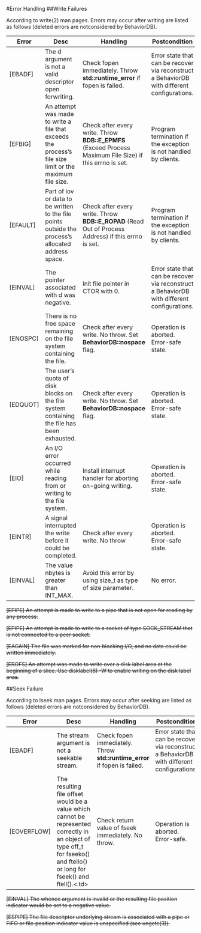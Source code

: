 #Error Handling
##Write Failures

According to write(2) man pages. Errors may occur after writing are listed as follows
(deleted errors are notconsidered by BehaviorDB).

<table>
<thead>
	<tr>
		<th>Error</th>
		<th>Desc</th>
		<th>Handling</th>
		<th>Postcondition</th>
		<th>Impl</th>
	</tr>
</thead>
<tbody>
<tr>
	<td>[EBADF]</td>
	<td>The d argument is not a valid descriptor open forwriting.</td>
	<td>Check fopen immediately. Throw <strong>std::runtime_error</strong> if fopen is failed.</td>
	<td>Error state that can be recover via reconstruct a BehaviorDB with different configurations.</td>
	<td>Yes</td>
</tr>

<tr>
	<td>[EFBIG]</td>
	<td>An attempt was made to write a file that exceeds the process’s file size limit or the maximum file size.</td>
	<td>Check after every write. Throw <strong>BDB::E_EPMFS</strong> (Exceed Process Maximum File Size) if this errno is set.</td>
	<td>Program termination if the exception is not handled by clients.</td>
	<td>No</td>
</tr>

<tr>
	<td>[EFAULT]</td>
	<td>Part of iov or data to be written to the file points outside the process’s allocated address space.</td>
	<td>Check after every write. Throw <strong>BDB::E_ROPAD</strong> (Read Out of Process Address) if this errno is set.</td>
	<td>Program termination if the exception is not handled by clients.</td>
	<td>No</td>
</tr>

<tr>
	<td>[EINVAL]</td>
	<td>The pointer associated with d was negative. </td>
	<td>Init file pointer in CTOR with 0.</td>
	<td>Error state that can be recover via reconstruct a BehaviorDB with different configurations.<td/>
	<td>Yes</td>
</tr>

<tr>
	<td>[ENOSPC]</td>
	<td>There is no free space remaining on the file system containing the file.</td>
	<td>Check after every write. No throw. Set <strong>BehaviorDB::nospace</strong> flag.</td>
	<td>Operation is aborted. Error-safe state.</td>
	<td>No</td>
</tr>

<tr>
	<td>[EDQUOT]</td>
	<td>The user’s quota of disk blocks on the file system containing the file has been exhausted.</td>
	<td>Check after every write. No throw. Set <strong>BehaviorDB::nospace</strong> flag.</td>
	<td>Operation is aborted. Error-safe state.</td>
	<td>No</td>
</tr>

<tr>
	<td>[EIO]</td>
	<td>An I/O error occurred while reading from or writing to the file system.</td>
	<td>Install interrupt handler for aborting on-going writing.</td>
	<td>Operation is aborted. Error-safe state.</td>
	<td>No</td>
</tr>

<tr>
	<td>[EINTR]</td>
	<td>A signal interrupted the write before it could be completed.</td>
	<td>Check after every write. No throw</td>
	<td>Operation is aborted. Error-safe state.</td>
	<td>No</td>
</tr>

<tr>
	<td>[EINVAL]</td>
	<td>The value nbytes is greater than INT_MAX.</td>
	<td>Avoid this error by using size_t as type of size parameter.</td>
	<td>No error.</td>
	<td>Yes</td>
</tr>
</tbody>

</table>

<del>[EPIPE]            An attempt is made to write to a pipe that is not open for reading by any process.</del>

<del>[EPIPE]            An attempt is made to write to a socket of type SOCK_STREAM that is not connected to a peer socket.</del>

<del>[EAGAIN]           The file was marked for non‐blocking I/O, and no data could be written immediately.</del>

<del>[EROFS]            An attempt was made to write over a disk label area at the beginning of a slice. Use disklabel(8) -W to enable writing on the disk label area.</del>

##Seek Failure

According to lseek man pages. Errors may occur after seeking are listed as follows
(deleted errors are notconsidered by BehaviorDB).

<table>
<thead>
	<tr>
		<th>Error</th>
		<th>Desc</th>
		<th>Handling</th>
		<th>Postcondition</th>
		<th>Impl</th>
	</tr>
</thead>
<tbody>
<tr>
	<td>[EBADF]</td>
	<td>The stream argument is not a seekable stream.</td>
	<td>Check fopen immediately. Throw <strong>std::runtime_error</strong> if fopen is failed.</td>
	<td>Error state that can be recover via reconstruct a BehaviorDB with different configurations.</td>
	<td>Yes</td>
</tr>
<tr>
	<td>[EOVERFLOW]</td>
	<td>The resulting file offset would be a value which cannot be represented correctly in an object of type off_t for fseeko() and ftello() or long for fseek() and ftell().<.td>
	<td>Check return value of fseek immediately. No throw.</td>
	<td>Operation is aborted. Error-safe.</td>
	<td>Yes</td>
</tr>
</tbody>
</table>

<del>[EINVAL]	The whence argument is invalid or the resulting file position indicator would be set to a negative value.</del>

<del>[ESPIPE]	The file descriptor underlying stream is associated with a pipe or FIFO or file‐position indicator value is unspecified (see ungetc(3)).</del>


